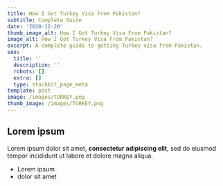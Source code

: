 ```yaml
---
title: How I Got Turkey Visa From Pakistan?
subtitle: Complete Guide
date: '2020-12-20'
thumb_image_alt: How I Got Turkey Visa From Pakistan?
image_alt: How I Got Turkey Visa From Pakistan?
excerpt: A complete guide to getting Turkey visa from Pakistan.
seo:
  title: ''
  description: ''
  robots: []
  extra: []
  type: stackbit_page_meta
template: post
image: /images/TURKEY.png
thumb_image: /images/TURKEY.png
---
```

## Lorem ipsum

Lorem ipsum dolor sit amet, **consectetur adipiscing elit**, sed do eiusmod tempor incididunt ut labore et dolore magna aliqua.

- Lorem ipsum
- dolor sit amet